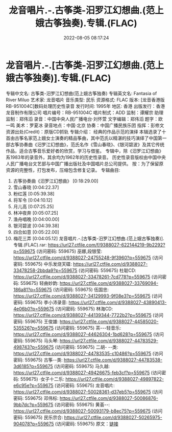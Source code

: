 ﻿---
title: 龙音唱片.-.古筝类-汨罗江幻想曲.(范上娥古筝独奏).专辑.(FLAC)
date: 2022-08-05 08:17:24
categories: 古典音乐、新世纪、纯音雅乐
tags: 纯音雅乐
---
# 龙音唱片.-.[古筝类-汨罗江幻想曲.(范上娥古筝独奏)].专辑.(FLAC)

专辑中文名: 古筝类-汨罗江幻想曲(范上娥古筝独奏)
专辑英文名: Fantasia of River Miluo
艺术家: 龙音唱片
音乐类型: 民乐
资源格式: FLAC
版本: [龙音香港版 RB-951004C]数码处理历史性录音
发行时间: 1995年
地区: 香港
出版发行：香港龙音制作有限公司
唱片编号：RB-951004C
唱片制式：ADD
监制：谭耀宗
助理监制：郑伟滔
录音：中国中央人民广播电台·刘怀萱
文字编辑：郑伟滔
题字：欧一鸣
美术：罗夏冰
录音地点：中国·北京
协奏：中国广播民族乐团
指挥：彭修文
资源出处(Credit)：原版CD抓轨
专辑介绍：
经典的作品示范的演绎
本辑选录了十首由古筝名家范上娥女士演奏的精品筝曲，其中范氏以精湛的技巧演绎了中国第一部古筝协奏曲《汨罗江幻想曲》，范氏名作《雪山春晓》、《银河碧波》及其它传统作品，适合古筝音乐爱好者的欣赏，学习与借鉴。
专辑中，除《汨罗江幻想曲》系1983年的录音外，其余均为1962年的历史性录音。
历史性录音版权由中国中央人民广播电台文艺部与中国广播出版社及中国唱片总公司提供。
按：为了保留原资源的完整性，打包发布，压缩包含修复记录。
专辑曲目:
01. 古筝协奏曲《汨罗江幻想曲》 [0:18:29.00]
02. 雪山春晓 [0:04:22.37]
03. 粉红莲 [0:05:39.38]
04. 将军令 [0:04:10.12]
05. 月儿高 [0:07:25.25]
06. 林冲夜奔 [0:05:07.25]
07. 渔舟唱晚 [0:04:00.00]
08. 银河碧波 [0:04:39.38]
09. 四合如意 [0:05:22.00]
10. 梅花三弄 [0:04:05.12]
龙音唱片.-.[古筝类-汨罗江幻想曲.(范上娥古筝独奏)].专辑.(FLAC).rar: https://url27.ctfile.com/f/9388027-622144219-9b2292?p=559675
(访问密码: 559675)
巫娜,段银莹: https://url27.ctfile.com/d/9388027-24755248-9f3960?p=559675
(访问密码: 559675)
中乐发烧天碟: https://url27.ctfile.com/d/9388027-33478258-2bbda9?p=559675
(访问密码: 559675)
杜聪CD: https://url27.ctfile.com/d/9388027-33478261-7cd778?p=559675
(访问密码: 559675)
轻曲妙韵: https://url27.ctfile.com/d/9388027-33769094-186a81?p=559675
(访问密码: 559675)
伍国忠: https://url27.ctfile.com/d/9388027-34129993-9f08e3?p=559675
(访问密码: 559675)
李小沛录音: https://url27.ctfile.com/d/9388027-43890413-4e06b0?p=559675
(访问密码: 559675)
林海CD: https://url27.ctfile.com/d/9388027-44139344-7722b2?p=559675
(访问密码: 559675)
王俊雄: https://url27.ctfile.com/d/9388027-44585020-535526?p=559675
(访问密码: 559675)
茶---轻音乐: https://url27.ctfile.com/d/9388027-44626304-1bd628?p=559675
(访问密码: 559675)
马头琴: https://url27.ctfile.com/d/9388027-44783529-498743?p=559675
(访问密码: 559675)
二胡- --类: https://url27.ctfile.com/d/9388027-44783535-c10486?p=559675
(访问密码: 559675)
古筝--类: https://url27.ctfile.com/d/9388027-44783538-3d6185?p=559675
(访问密码: 559675)
马久越: https://url27.ctfile.com/d/9388027-49426675-feb3cf?p=559675
(访问密码: 559675)
·女子十二乐: https://url27.ctfile.com/d/9388027-49897822-e6c95e?p=559675
(访问密码: 559675)
龙音唱片: https://url27.ctfile.com/d/9388027-50028361-d37eb5?p=559675
(访问密码: 559675)
邓伟标: https://url27.ctfile.com/d/9388027-50086876-9bb7dc?p=559675
(访问密码: 559675)
黄荟--: https://url27.ctfile.com/d/9388027-50093179-b8ec75?p=559675
(访问密码: 559675)
民乐宗合: https://url27.ctfile.com/d/9388027-50265975-904078?p=559675
(访问密码: 559675)
原文：[链接](https://blog.sina.com.cn/s/blog_1647c7e7601030ypk.html)
